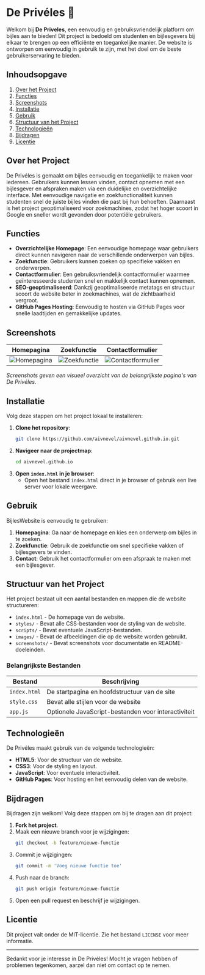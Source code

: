 # De Privéles 📘

Welkom bij **De Priveles**, een eenvoudig en gebruiksvriendelijk platform om bijles aan te bieden! Dit project is bedoeld om studenten en bijlesgevers bij elkaar te brengen op een efficiënte en toegankelijke manier. De website is ontworpen om eenvoudig in gebruik te zijn, met het doel om de beste gebruikerservaring te bieden.

## Inhoudsopgave
1. [Over het Project](#over-het-project)
2. [Functies](#functies)
3. [Screenshots](#screenshots)
4. [Installatie](#installatie)
5. [Gebruik](#gebruik)
6. [Structuur van het Project](#structuur-van-het-project)
7. [Technologieën](#technologieën)
8. [Bijdragen](#bijdragen)
9. [Licentie](#licentie)

## Over het Project

De Privéles is gemaakt om bijles eenvoudig en toegankelijk te maken voor iedereen. Gebruikers kunnen lessen vinden, contact opnemen met een bijlesgever en afspraken maken via een duidelijke en overzichtelijke interface. Met eenvoudige navigatie en zoekfunctionaliteit kunnen studenten snel de juiste bijles vinden die past bij hun behoeften. Daarnaast is het project geoptimaliseerd voor zoekmachines, zodat het hoger scoort in Google en sneller wordt gevonden door potentiële gebruikers.

## Functies

- **Overzichtelijke Homepage**: Een eenvoudige homepage waar gebruikers direct kunnen navigeren naar de verschillende onderwerpen van bijles.
- **Zoekfunctie**: Gebruikers kunnen zoeken op specifieke vakken en onderwerpen.
- **Contactformulier**: Een gebruiksvriendelijk contactformulier waarmee geïnteresseerde studenten snel en makkelijk contact kunnen opnemen.
- **SEO-geoptimaliseerd**: Dankzij geoptimaliseerde metatags en structuur scoort de website beter in zoekmachines, wat de zichtbaarheid vergroot.
- **GitHub Pages Hosting**: Eenvoudig te hosten via GitHub Pages voor snelle laadtijden en gemakkelijke updates.

## Screenshots

| Homepagina | Zoekfunctie | Contactformulier |
|------------|-------------|------------------|
| ![Homepagina](screenshots/homepage.png) | ![Zoekfunctie](screenshots/search.png) | ![Contactformulier](screenshots/contact.png) |

*Screenshots geven een visueel overzicht van de belangrijkste pagina's van De Privéles.*

## Installatie

Volg deze stappen om het project lokaal te installeren:

1. **Clone het repository**:
    ```bash
    git clone https://github.com/aivnevel/aivnevel.github.io.git
    ```
2. **Navigeer naar de projectmap**:
    ```bash
    cd aivnevel.github.io
    ```
3. **Open `index.html` in je browser**:
    - Open het bestand `index.html` direct in je browser of gebruik een live server voor lokale weergave.

## Gebruik

BijlesWebsite is eenvoudig te gebruiken:
1. **Homepagina**: Ga naar de homepage en kies een onderwerp om bijles in te zoeken.
2. **Zoekfunctie**: Gebruik de zoekfunctie om snel specifieke vakken of bijlesgevers te vinden.
3. **Contact**: Gebruik het contactformulier om een afspraak te maken met een bijlesgever.

## Structuur van het Project

Het project bestaat uit een aantal bestanden en mappen die de website structureren:

- `index.html` - De homepage van de website.
- `styles/` - Bevat alle CSS-bestanden voor de styling van de website.
- `scripts/` - Bevat eventuele JavaScript-bestanden.
- `images/` - Bevat de afbeeldingen die op de website worden gebruikt.
- `screenshots/` - Bevat screenshots voor documentatie en README-doeleinden.

### Belangrijkste Bestanden

| Bestand          | Beschrijving                                  |
|------------------|----------------------------------------------|
| `index.html`     | De startpagina en hoofdstructuur van de site |
| `style.css`      | Bevat alle stijlen voor de website           |
| `app.js`         | Optionele JavaScript-bestanden voor interactiviteit |

## Technologieën

De Privéles maakt gebruik van de volgende technologieën:

- **HTML5**: Voor de structuur van de website.
- **CSS3**: Voor de styling en layout.
- **JavaScript**: Voor eventuele interactiviteit.
- **GitHub Pages**: Voor hosting en het eenvoudig delen van de website.

## Bijdragen

Bijdragen zijn welkom! Volg deze stappen om bij te dragen aan dit project:

1. **Fork het project**.
2. Maak een nieuwe branch voor je wijzigingen:
    ```bash
    git checkout -b feature/nieuwe-functie
    ```
3. Commit je wijzigingen:
    ```bash
    git commit -m 'Voeg nieuwe functie toe'
    ```
4. Push naar de branch:
    ```bash
    git push origin feature/nieuwe-functie
    ```
5. Open een pull request en beschrijf je wijzigingen.

## Licentie

Dit project valt onder de MIT-licentie. Zie het bestand `LICENSE` voor meer informatie.

---

Bedankt voor je interesse in De Privéles! Mocht je vragen hebben of problemen tegenkomen, aarzel dan niet om contact op te nemen.
